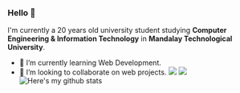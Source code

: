 ### Hello 👋

I'm currently a 20 years old university student studying **Computer Engineering & Information Technology** in **Mandalay Technological University**.

- 🌱 I’m currently learning Web Development.
- 🤝 I’m looking to collaborate on web projects.
  [<img src = "https://img.shields.io/badge/instagram-%23E4405F.svg?&style=for-the-badge&logo=instagram&logoColor=white">](https://www.instagram.com/htutwaiphyoe/) [<img src = "https://img.shields.io/badge/facebook-%231877F2.svg?&style=for-the-badge&logo=facebook&logoColor=white">](https://www.facebook.com/real.hwp)
  ![Here's my github stats](https://github-readme-stats.vercel.app/api?username=htutwaiphyoe)

<!--
**htutwaiphyoe/htutwaiphyoe** is a ✨ _special_ ✨ repository because its `README.md` (this file) appears on your GitHub profile.

Here are some ideas to get you started:

- 🔭 I’m currently working on ...
- 🌱 I’m currently learning ...
- 👯 I’m looking to collaborate on ...
- 🤔 I’m looking for help with ...
- 💬 Ask me about ...
- 📫 How to reach me: ...
- 😄 Pronouns: ...
- ⚡ Fun fact: ...


### Hi 👋

<img src="https://img.shields.io/badge/HTML5-E34F26?style=for-the-badge&logo=html5&logoColor=white" /> --

-->

